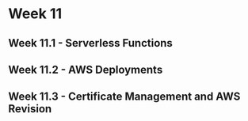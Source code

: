 # Week 11

## Week 11.1 - Serverless Functions

## Week 11.2 - AWS Deployments

## Week 11.3 - Certificate Management and AWS Revision